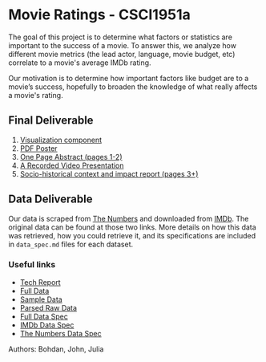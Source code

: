 # Movie Ratings - CSCI1951a

The goal of this project is to determine what factors or statistics are important to the success of a movie. To answer this, we analyze how different movie metrics (the lead actor, language, movie budget, etc) correlate to a movie's average IMDb rating.

Our motivation is to determine how important factors like budget are to a movie’s success, hopefully to broaden the knowledge of what really affects a movie's rating.

## Final Deliverable

1. [Visualization component](https://github.com/csci1951a-spring-2024/final-project-movie-money-matters/tree/main/analysis_deliverable/visualizations)
2. [PDF Poster](https://github.com/csci1951a-spring-2024/final-project-movie-money-matters/blob/main/poster.pdf)
3. [One Page Abstract (pages 1-2)](https://github.com/csci1951a-spring-2024/final-project-movie-money-matters/blob/main/abstract.pdf)
4. [A Recorded Video Presentation](https://drive.google.com/file/d/1K_rYswrc6FB1cVkdKHLv3shf3BnUoaGX/view?usp=sharing)
5. [Socio-historical context and impact report (pages 3+)](https://github.com/csci1951a-spring-2024/final-project-movie-money-matters/blob/main/abstract.pdf)


## Data Deliverable

Our data is scraped from [The Numbers](https://www.the-numbers.com/movie/budgets/all) and downloaded from [IMDb](https://developer.imdb.com/non-commercial-datasets/). The original data can be found at those two links. More details on how this data was retrieved, how you could retrieve it, and its specifications are included in `data_spec.md` files for each dataset. 

### Useful links
 - [Tech Report](https://github.com/csci1951a-spring-2024/final-project-movie-money-matters/tree/main/data_deliverable/reports/tech_report/README.md)
 - [Full Data](https://github.com/csci1951a-spring-2024/final-project-movie-money-matters/tree/main/data_deliverable/compiled_data/compiled.csv)
 - [Sample Data](https://github.com/csci1951a-spring-2024/final-project-movie-money-matters/tree/main/data_deliverable/compiled_data/sample.csv)
 - [Parsed Raw Data](https://github.com/csci1951a-spring-2024/final-project-movie-money-matters/tree/main/data_deliverable/raw_data)
 - [Full Data Spec](https://github.com/csci1951a-spring-2024/final-project-movie-money-matters/tree/main/data_deliverable/compiled_data/data_spec.md)
 - [IMDb Data Spec](https://github.com/csci1951a-spring-2024/final-project-movie-money-matters/tree/main/data_deliverable/raw_data/imdb/data_spec.md)
 - [The Numbers Data Spec](https://github.com/csci1951a-spring-2024/final-project-movie-money-matters/tree/main/data_deliverable/raw_data/the_numbers/data_spec.md)
   
Authors: Bohdan, John, Julia
